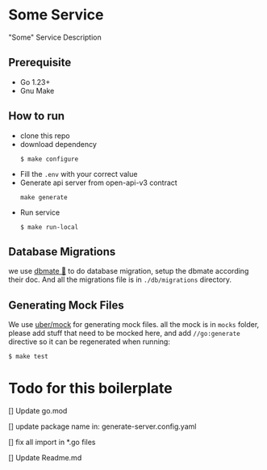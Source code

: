 # Some Service

"Some" Service Description

## Prerequisite

- Go 1.23+
- Gnu Make

## How to run

- clone this repo
- download dependency
    ```shell
    $ make configure
    ```
- Fill the `.env` with your correct value
- Generate api server from open-api-v3 contract
    ```shell
    make generate
    ```
- Run service
    ```shell
    $ make run-local
    ```

## Database Migrations

we use [dbmate 🚀](https://github.com/amacneil/dbmate) to do database migration, setup the dbmate according their doc.
And all the migrations file is in `./db/migrations` directory.

## Generating Mock Files

We use [uber/mock](https://github.com/uber-go/mock) for generating mock files.
all the mock is in `mocks` folder, please add stuff that need to be mocked here,
and add `//go:generate` directive so it can be regenerated when running:

```shell
$ make test
```

# Todo for this boilerplate

[] Update go.mod

[] update package name in: generate-server.config.yaml

[] fix all import in *.go files

[] Update Readme.md